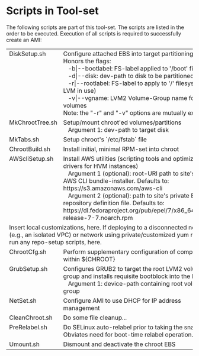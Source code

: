 # Scripts in Tool-set
The following scripts are part of this tool-set. The scripts are listed in the order to be executed. Execution of all scripts is required to successfully create an AMI:

<table border="0">
  <tr>
    <td valign="top">DiskSetup.sh</td>
    <td valign="top">Configure attached EBS into target partitioning-state. Honors the flags:
      <br/>&nbsp;&nbsp;&nbsp;-b&#124;--bootlabel: FS-label applied to '/boot' filesystem
      <br/>&nbsp;&nbsp;&nbsp;-d|--disk: dev-path to disk to be partitioned
      <br/>&nbsp;&nbsp;&nbsp;-r|--rootlabel: FS-label to apply to '/' filesystem (no LVM in use)
      <br/>&nbsp;&nbsp;&nbsp;-v|--vgname: LVM2 Volume-Group name for root volumes
      <br/>Note: the "-r" and "-v" options are mutually exclusive
</td>
  </tr>
  <tr>
    <td valign="top">MkChrootTree.sh</td>
    <td valign="top">Setup/mount chroot'ed volumes/partitions
      <br/>&nbsp;&nbsp;&nbsp;Argument 1: dev-path to target disk</td>
  </tr>
  <tr>
    <td valign="top">MkTabs.sh</td>
    <td valign="top">Setup chroot's `/etc/fstab` file
  </tr>
  <tr>
    <td valign="top">ChrootBuild.sh</td>
    <td valign="top">Install initial, minimal RPM-set into chroot</td>
  </tr>
  <tr>
    <td valign="top">AWScliSetup.sh</td>
    <td valign="top">Install AWS utilities (scripting tools and optimized drivers for HVM instances)
      <br/>&nbsp;&nbsp;&nbsp;Argument 1 (optional): root-URI path to site's private AWS CLI bundle-installer. Defaults to: https://s3.amazonaws.com/aws-cli
      <br/>&nbsp;&nbsp;&nbsp;Argument 2 (optional): path to site's private EPEL repository definition file. Defaults to: https://dl.fedoraproject.org/pub/epel/7/x86_64/e/epel-release-7-7.noarch.rpm</td>
  </tr>
  <tr>
    <td colspan="2">Insert local customizations, here. If deploying to a disconnected network (e.g., an isolated VPC) or network using private/customized yum repos, run any repo-setup scripts, here.</td>
  </tr>
  <tr>
    <td valign="top">ChrootCfg.sh</td>
    <td valign="top">Perform supplementary configuration of components within ${CHROOT}</td>
  </tr>
  <tr>
    <td valign="top">GrubSetup.sh
    <td valign="top">Configures GRUB2 to target the root LVM2 volume-group and installs requisite bootblock into the MBR.
      <br/>&nbsp;&nbsp;&nbsp;Argument 1: device-path containing root volume-group</td>
  </tr>
  <tr>
    <td valign="top">NetSet.sh
    <td valign="top">Configure AMI to use DHCP for IP address management
  </tr>
  <tr>
    <td valign="top">CleanChroot.sh</td>
    <td valign="top">Do some file cleanup...</td>
  </tr>
  <tr>
    <td valign="top">PreRelabel.sh</td>
    <td valign="top">Do SELinux auto-relabel prior to taking the snapshot. Obviates need for boot-time relabel operation.</td>
  </tr>
  <tr>
    <td valign="top">Umount.sh</td>
    <td valign="top">Dismount and deactivate the chroot EBS</td>
  </tr>
</table>
